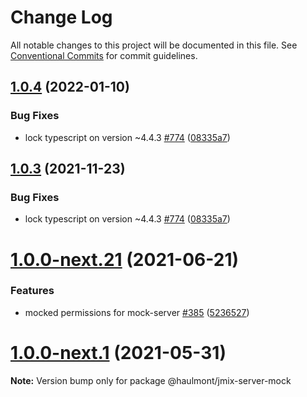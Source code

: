 # Change Log

All notable changes to this project will be documented in this file.
See [Conventional Commits](https://conventionalcommits.org) for commit guidelines.

## [1.0.4](https://github.com/haulmont/jmix-frontend/tree/master/packages/jmix-server-mock/compare/@haulmont/jmix-server-mock@1.0.2...@haulmont/jmix-server-mock@1.0.4) (2022-01-10)


### Bug Fixes

* lock typescript on version ~4.4.3 [#774](https://github.com/haulmont/jmix-frontend/tree/master/packages/jmix-server-mock/issues/774) ([08335a7](https://github.com/haulmont/jmix-frontend/tree/master/packages/jmix-server-mock/commit/08335a73b6a8bc72b292e1bf72ce8a9972adcaee))





## [1.0.3](https://github.com/haulmont/jmix-frontend/tree/master/packages/jmix-server-mock/compare/@haulmont/jmix-server-mock@1.0.2...@haulmont/jmix-server-mock@1.0.3) (2021-11-23)


### Bug Fixes

* lock typescript on version ~4.4.3 [#774](https://github.com/haulmont/jmix-frontend/tree/master/packages/jmix-server-mock/issues/774) ([08335a7](https://github.com/haulmont/jmix-frontend/tree/master/packages/jmix-server-mock/commit/08335a73b6a8bc72b292e1bf72ce8a9972adcaee))





# [1.0.0-next.21](https://github.com/haulmont/jmix-frontend/tree/master/packages/jmix-server-mock/compare/@haulmont/jmix-server-mock@1.0.0-next.20...@haulmont/jmix-server-mock@1.0.0-next.21) (2021-06-21)


### Features

* mocked permissions for mock-server [#385](https://github.com/haulmont/jmix-frontend/tree/master/packages/jmix-server-mock/issues/385) ([5236527](https://github.com/haulmont/jmix-frontend/tree/master/packages/jmix-server-mock/commit/5236527e6aa6e8d816be65ad204ad58279962c52))





# [1.0.0-next.1](https://github.com/haulmont/jmix-frontend/tree/master/packages/jmix-server-mock/compare/@haulmont/jmix-server-mock@1.0.0-next.0...@haulmont/jmix-server-mock@1.0.0-next.1) (2021-05-31)

**Note:** Version bump only for package @haulmont/jmix-server-mock
